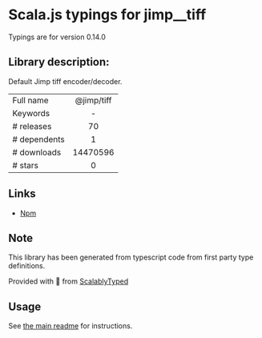 
# Scala.js typings for jimp__tiff

Typings are for version 0.14.0

## Library description:
Default Jimp tiff encoder/decoder.

|                    |                 |
| ------------------ | :-------------: |
| Full name          | @jimp/tiff |
| Keywords           | - |
| # releases         | 70 |
| # dependents       | 1 |
| # downloads        | 14470596 |
| # stars            | 0 |

## Links
- [Npm](https://www.npmjs.com/package/%40jimp%2Ftiff)
    


## Note
This library has been generated from typescript code from first party type definitions.

Provided with :purple_heart: from [ScalablyTyped](https://github.com/oyvindberg/ScalablyTyped)

## Usage
See [the main readme](../../readme.md) for instructions.


